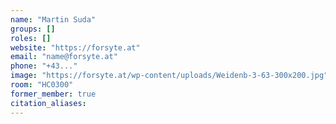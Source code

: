 ```yaml
---
name: "Martin Suda"
groups: []
roles: []
website: "https://forsyte.at"
email: "name@forsyte.at"
phone: "+43..."
image: "https://forsyte.at/wp-content/uploads/Weidenb-3-63-300x200.jpg"
room: "HC0300"
former_member: true
citation_aliases:
---
```


<!--
Your custom content goes here.
-->